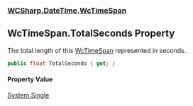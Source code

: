 ### [WCSharp.DateTime](WCSharp.DateTime.md 'WCSharp.DateTime').[WcTimeSpan](WCSharp.DateTime.WcTimeSpan.md 'WCSharp.DateTime.WcTimeSpan')

## WcTimeSpan.TotalSeconds Property

The total length of this [WcTimeSpan](WCSharp.DateTime.WcTimeSpan.md 'WCSharp.DateTime.WcTimeSpan') represented in seconds.

```csharp
public float TotalSeconds { get; }
```

#### Property Value
[System.Single](https://docs.microsoft.com/en-us/dotnet/api/System.Single 'System.Single')